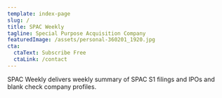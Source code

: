 ```yaml
---
template: index-page
slug: /
title: SPAC Weekly
tagline: Special Purpose Acquisition Company
featuredImage: /assets/personal-360201_1920.jpg
cta:
  ctaText: Subscribe Free
  ctaLink: /contact
---
```

SPAC Weekly delivers weekly summary of SPAC S1 filings and IPOs and blank check company profiles.
